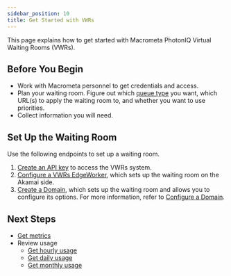 ```yaml
---
sidebar_position: 10
title: Get Started with VWRs
---
```


This page explains how to get started with Macrometa PhotonIQ Virtual Waiting Rooms (VWRs).

## Before You Begin

- Work with Macrometa personnel to get credentials and access.
- Plan your waiting room. Figure out which [queue type](queue-types.md) you want, which URL(s) to apply the waiting room to, and whether you want to use priorities.
- Collect information you will need.

## Set Up the Waiting Room

Use the following endpoints to set up a waiting room.

1. [Create an API key](https://www.macrometa.com/docs/apiVwrs#/operations/createAPIKey) to access the VWRs system.
2. [Configure a VWRs EdgeWorker](configure-vwrs-edgeworker.md), which sets up the waiting room on the Akamai side.
3. [Create a Domain](https://www.macrometa.com/docs/apiVwrs#/operations/createDomain), which sets up the waiting room and allows you to configure its options. For more information, refer to [Configure a Domain](configure-domain.md).

## Next Steps

- [Get metrics](vwrs-metrics.md)
- Review usage
  - [Get hourly usage](https://www.macrometa.com/docs/apiVwrs#/operations/getHourlyUsage)
  - [Get daily usage](https://www.macrometa.com/docs/apiVwrs#/operations/getDailyUsage)
  - [Get monthly usage](https://www.macrometa.com/docs/apiVwrs#/operations/getMonthlyUsage)
